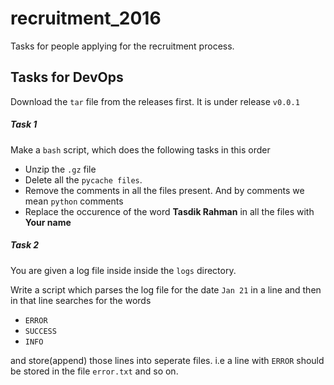 # recruitment_2016
Tasks for people applying for the recruitment process.

## Tasks for DevOps

Download the `tar` file from the releases first. It is under release `v0.0.1`

##### Task 1

Make a `bash` script, which does the following tasks in this order

- Unzip the `.gz` file
- Delete all the `pycache files`.
- Remove the comments in all the files present. And by comments we mean `python` comments
- Replace the occurence of the word **Tasdik Rahman** in all the files with **Your name**

##### Task 2

You are given a log file inside inside the `logs` directory.

Write a script which parses the log file for the date `Jan 21` in a line and then in that line searches for the words

- `ERROR`
- `SUCCESS`
- `INFO`

and store(append) those lines into seperate files. i.e a line with `ERROR` should be stored in the file `error.txt` and so on. 